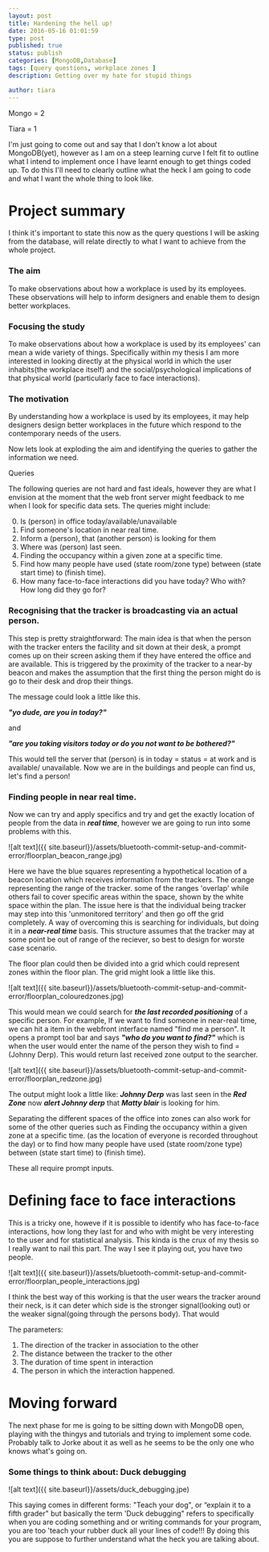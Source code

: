 ```yaml
---
layout: post
title: Hardening the hell up!
date: 2016-05-16 01:01:59
type: post
published: true
status: publish
categories: [MongoDB,Database]
tags: [query questions, workplace zones ]
description: Getting over my hate for stupid things

author: tiara
---
```


Mongo = 2

Tiara = 1

I'm just going to come out and say that I don't know a lot about MongoDB(yet), however as I am on a steep learning curve I felt fit to outline what I intend to implement once I have learnt enough to get things coded up. To do this I'll need to clearly outline what the heck I am going to code and what I want the whole thing to look like. 

# Project summary

I think it's important to state this now as the query questions I will be asking from the database, will relate directly to what I want to achieve from the whole project. 

### The aim

To make observations about how a workplace is used by its employees. These observations will help to inform designers and enable them to design better workplaces. 

### Focusing the study

To make observations about how a workplace is used by its employees' can mean a wide variety of things. Specifically within my thesis I am more interested in  looking directly at the physical world in which the user inhabits(the workplace itself) and the social/psychological implications of that physical world (particularly face to face interactions). 

### The motivation

By understanding how a workplace is used by its employees, it may help designers design better workplaces in the future which respond to the contemporary needs of the users. 

Now lets look at exploding the aim and identifying the queries to gather the information we need. 

Queries

The following queries are not hard and fast ideals, however they are what I envision at the moment that the web front server might feedback to me when I look for specific data sets. The queries might include: 

0. Is (person) in office today/available/unavailable
1. Find someone's location in near real time. 
2. Inform a (person), that (another person) is looking for them
3. Where was (person) last seen. 
4. Finding the occupancy within a given zone at a specific time.
5. Find how many people have used (state room/zone type) between (state start time) to (finish time).
6. How many face-to-face interactions did you have today? Who with? How long did they go for?

### Recognising that the tracker is broadcasting via an actual person. 

This step is pretty straightforward: The main idea is that when the person with the tracker enters the facility and sit down at their desk, a prompt comes up on their screen asking them if they have entered the office and are available. This is triggered by the proximity of the tracker to a near-by beacon and makes the assumption that the first thing the person might do is go to their desk and drop their things. 

The message could look a little like this. 

***"yo dude, are you in today?"***

and 

***"are you taking visitors today or do you not want to be bothered?"***

This would tell the server that (person) is in today = status = at work and is available/ unavailable. Now we are in the buildings and people can find us, let's find a person!

### Finding people in near real time. 

Now we can try and apply specifics and try and get the exactly location of people from the data in ***real time***, however we are going to run into some problems with this. 

![alt text]({{ site.baseurl}}/assets/bluetooth-commit-setup-and-commit-error/floorplan_beacon_range.jpg)

Here we have the blue squares representing a hypothetical location of a beacon location which receives information from the trackers. The orange representing the range of the tracker. some of the ranges 'overlap' while others fail to cover specific areas within the space, shown by the white space within the plan. 
The issue here is that the individual being tracker may step into this 'unmonitored territory' and then go off the grid completely. A way of overcoming this is searching for individuals, but doing it in a ***near-real time*** basis. This structure assumes that the tracker may at some point be out of range of the reciever, so best to design for worste case scenario. 

The floor plan could then be divided into a grid which could represent zones within the floor plan. The grid might look a little like this. 

![alt text]({{ site.baseurl}}/assets/bluetooth-commit-setup-and-commit-error/floorplan_colouredzones.jpg)

This would mean we could search for ***the last recorded positioning*** of a specific person. For example, If we want to find someone in near-real time, we can hit a item in the webfront interface named "find me a person". It opens a prompt tool bar and says ***"who do you want to find?"*** which is when the user would enter the name of the person they wish to find = (Johnny Derp). This would return last received zone output to the searcher. 

![alt text]({{ site.baseurl}}/assets/bluetooth-commit-setup-and-commit-error/floorplan_redzone.jpg)

The output might look a little like: ***Johnny Derp*** was last seen in the ***Red Zone*** now ***alert Johnny derp*** that ***Matty blair*** is looking for him. 

Separating the different spaces of the office into zones can also work for some of the other queries
such as Finding the occupancy within a given zone at a specific time. (as the location of everyone is recorded throughout the day) or to find how many people have used (state room/zone type) between (state start time) to (finish time).

These all require prompt inputs. 

# Defining face to face interactions

This is a tricky one, howeve if it is possible to identify who has face-to-face interactions, how long they last for and who with might be very interesting to the user and for statistical analysis. This kinda is the crux of my thesis so I really want to nail this part. The way I see it playing out, you have two people. 

![alt text]({{ site.baseurl}}/assets/bluetooth-commit-setup-and-commit-error/floorplan_people_interactions.jpg)

I think the best way of this working is that the user wears the tracker around their neck, is it can deter which side is the stronger signal(looking out) or the weaker signal(going through the persons body). That would 

The parameters:
1. The direction of the tracker in association to the other
2. The distance between the tracker to the other
3. The duration of time spent in interaction
4. The person in which the interaction happened. 

# Moving forward

The next phase for me is going to be sitting down with MongoDB open, playing with the thingys and tutorials and trying to implement some code. Probably talk to Jorke about it as well as he seems to be the only one who knows what's going on. 

### Some things to think about: Duck debugging

![alt text]({{ site.baseurl}}/assets/duck_debugging.jpe)

This saying comes in different forms: "Teach your dog", or “explain it to a fifth grader" but basically the term 'Duck debugging" refers to specifically when you are coding something and or writing commands for your program, you are too 'teach your rubber duck all your lines of code!!! By doing this you are suppose to further understand what the heck you are talking about.  
